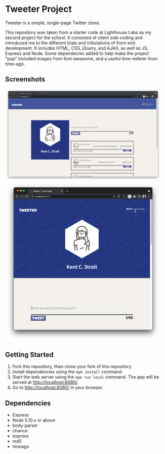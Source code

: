 # Tweeter Project

Tweeter is a simple, single-page Twitter clone.

This repository was taken from a starter code at Lighthouse Labs as my second project for the school. It consisted of client side coding and introduced me to the different trials and tribulations of front end development.  It includes HTML, CSS, jQuery, and AJAX, as well as JS, Express and Node.  Some dependecies added to help make the project "pop" included images from font-awesome, and a useful time rederer from time-ago.

## Screenshots
!["screenshot of desktop application"](https://github.com/durabilliam/tweeter/blob/master/docs/tweeter1.png)
!["screenshot of tablet view"](https://github.com/durabilliam/tweeter/blob/master/docs/tweeder2.png)

## Getting Started

1. Fork this repository, then clone your fork of this repository.
2. Install dependencies using the `npm install` command.
3. Start the web server using the `npm run local` command. The app will be served at <http://localhost:8080/>.
4. Go to <http://localhost:8080/> in your browser.

## Dependencies

- Express
- Node 5.10.x or above
- body-parser
- chance
- express
- md5
- timeago
